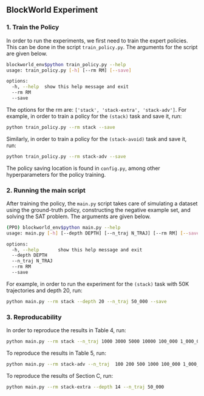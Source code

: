 ## BlockWorld Experiment

### 1. Train the Policy

In order to run the experiments, we first need to train the expert policies. This can be done in the script `train_policy.py`. The arguments for the script are given below.

```bash
blockworld_env$python train_policy.py --help
usage: train_policy.py [-h] [--rm RM] [--save]

options:
  -h, --help  show this help message and exit
  --rm RM
  --save
```
The options for the rm are: `['stack', 'stack-extra', 'stack-adv']`. For example, in order to train a policy for the `(stack)` task and save it, run:
```bash
python train_policy.py --rm stack --save
```
Similarly, in order to train a policy for the `(stack-avoid)` task and save it, run:
```bash
python train_policy.py --rm stack-adv --save
```
The policy saving location is found in `config.py`, among other hyperparameters for the policy training. 

### 2. Running the main script

After training the policy, the `main.py` script takes care of simulating a dataset using the ground-truth policy, constructing the negative example set, and solving the SAT problem. The arguments are given below.
```bash
(PPO) blockworld_env$python main.py --help
usage: main.py [-h] [--depth DEPTH] [--n_traj N_TRAJ] [--rm RM] [--save]

options:
  -h, --help       show this help message and exit
  --depth DEPTH
  --n_traj N_TRAJ
  --rm RM
  --save
```
For example, in order to run the experiment for the `(stack)` task with 50K trajectories and depth $20$, run:
```bash
python main.py --rm stack --depth 20 --n_traj 50_000 --save
```

### 3. Reproducability

In order to reproduce the results in Table 4, run:
```bash
python main.py --rm stack --n_traj 1000 3000 5000 10000 100_000 1_000_000
```
To reproduce the results in Table 5, run:
```bash
python main.py --rm stack-adv --n_traj  100 200 500 1000 100_000 1_000_000
```
To reproduce the results of Section C, run:
```bash
python main.py --rm stack-extra --depth 14 --n_traj 50_000
```
